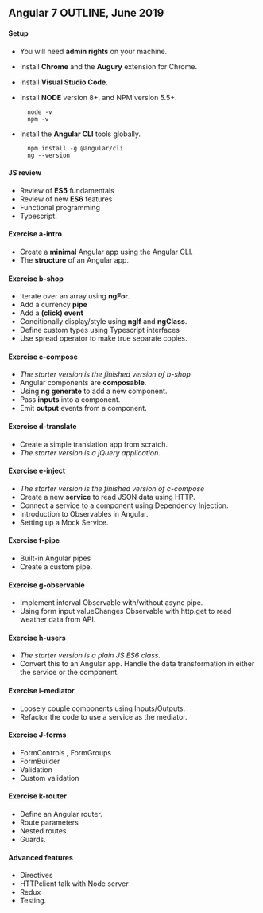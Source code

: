 ## Angular 7 OUTLINE, June 2019

#### Setup

- You will need **admin rights** on your machine.
- Install **Chrome** and the **Augury** extension for Chrome.
- Install **Visual Studio Code**.
- Install **NODE** version 8+, and NPM version 5.5+.

		node -v
		npm -v

- Install the **Angular CLI** tools globally.

		npm install -g @angular/cli
		ng --version
	
#### JS review
- Review of **ES5** fundamentals
- Review of new **ES6** features
- Functional programming
- Typescript.

#### Exercise a-intro
- Create a **minimal** Angular app using the Angular CLI.
- The **structure** of an Angular app.

#### Exercise b-shop
- Iterate over an array using **ngFor**.
- Add a currency **pipe**
- Add a **(click) event**
- Conditionally display/style using **ngIf** and **ngClass**.
- Define custom types using Typescript interfaces
- Use spread operator to make true separate copies.

#### Exercise c-compose

- *The starter version is the finished version of b-shop*
- Angular components are **composable**.
- Using **ng generate** to add a new component.
- Pass **inputs** into a component.
- Emit **output** events from a component.

#### Exercise d-translate
- Create a simple translation app from scratch.
- *The starter version is a jQuery application.*

#### Exercise e-inject

- *The starter version is the finished version of c-compose*
- Create a new **service** to read JSON data using HTTP.
- Connect a service to a component using Dependency Injection.
- Introduction to Observables in Angular.
- Setting up a Mock Service.

#### Exercise f-pipe
- Built-in Angular pipes
- Create a custom pipe.

#### Exercise g-observable
- Implement interval Observable with/without async pipe.
- Using form input valueChanges Observable with http.get to read weather data from API.

#### Exercise h-users
- *The starter version is a plain JS ES6 class.*
- Convert this to an Angular app. Handle the data transformation in either the service or the component.

#### Exercise i-mediator
- Loosely couple components using Inputs/Outputs.
- Refactor the code to use a service as the mediator. 

#### Exercise J-forms
- FormControls , FormGroups
- FormBuilder
- Validation
- Custom validation

#### Exercise k-router
- Define an Angular router.
- Route parameters
- Nested routes
- Guards.

#### Advanced features
- Directives
- HTTPclient talk with Node server
- Redux
- Testing.
